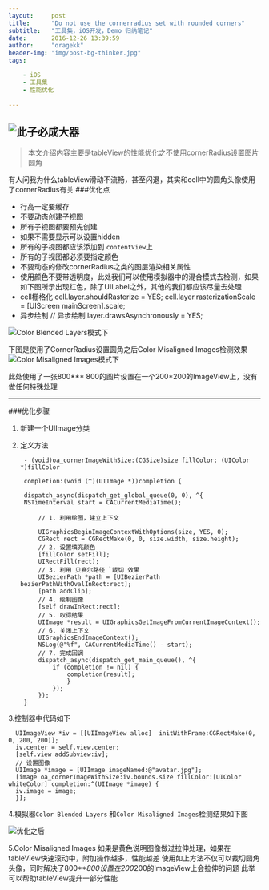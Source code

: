 ```yaml
---
layout:     post
title:      "Do not use the cornerradius set with rounded corners"
subtitle:   "工具集，iOS开发，Demo 归纳笔记"
date:       2016-12-26 13:39:59
author:     "oragekk"
header-img: "img/post-bg-thinker.jpg"
tags:

    - iOS
    - 工具集
    - 性能优化    
     
---
```

![此子必成大器](http://upload-images.jianshu.io/upload_images/2076247-98a0c6450c69fa62.jpg?imageMogr2/auto-orient/strip%7CimageView2/2/w/1240)
-----------
> 本文介绍内容主要是tableView的性能优化之不使用cornerRadius设置图片圆角

有人问我为什么tableView滑动不流畅，甚至闪退，其实和cell中的圆角头像使用了cornerRadius有关
###优化点
- 行高一定要缓存
- 不要动态创建子视图
 - 所有子视图都要预先创建
 - 如果不需要显示可以设置hidden
- 所有的子视图都应该添加到 ``contentView``上
- 所有的子视图都必须要指定颜色
- 不要动态的修改cornerRadius之类的图层渲染相关属性
- 使用颜色不要带透明度，此处我们可以使用模拟器中的混合模式去检测，如果如下图所示出现红色，除了UILabel之外，其他的我们都应该尽量去处理
- cell栅格化
      cell.layer.shouldRasterize = YES;
      cell.layer.rasterizationScale = [UIScreen mainScreen].scale;
- 异步绘制
      // 异步绘制
      layer.drawsAsynchronously = YES;

![Color Blended Layers模式下](http://upload-images.jianshu.io/upload_images/2076247-b9d269a0daab047f.png?imageMogr2/auto-orient/strip%7CimageView2/2/w/1240)

下图是使用了CornerRadius设置圆角之后Color Misaligned Images检测效果
![Color Misaligned Images模式下](http://upload-images.jianshu.io/upload_images/2076247-a60b840cceed974b.png?imageMogr2/auto-orient/strip%7CimageView2/2/w/1240)

此处使用了一张800*** 800的图片设置在一个200*200的ImageView上，没有做任何特殊处理



-------------------

###优化步骤
1. 新建一个UIImage分类
2. 定义方法
        
        - (void)oa_cornerImageWithSize:(CGSize)size fillColor: (UIColor *)fillColor
        
        completion:(void (^)(UIImage *))completion {
        
        dispatch_async(dispatch_get_global_queue(0, 0), ^{
        NSTimeInterval start = CACurrentMediaTime();
        
        	// 1. 利用绘图，建立上下文
        
        	UIGraphicsBeginImageContextWithOptions(size, YES, 0);
        	CGRect rect = CGRectMake(0, 0, size.width, size.height);
        	// 2. 设置填充颜色
        	[fillColor setFill];
        	UIRectFill(rect);
        	// 3. 利用 贝赛尔路径 `裁切 效果
        	UIBezierPath *path = [UIBezierPath bezierPathWithOvalInRect:rect];
        	[path addClip];
        	// 4. 绘制图像
        	[self drawInRect:rect];
        	// 5. 取得结果
        	UIImage *result = UIGraphicsGetImageFromCurrentImageContext();
        	// 6. 关闭上下文
        	UIGraphicsEndImageContext();
        	NSLog(@"%f", CACurrentMediaTime() - start);
        	// 7. 完成回调
        	dispatch_async(dispatch_get_main_queue(), ^{
        		if (completion != nil) {
        			completion(result);
        			}
        		});
        	});
        }

3.控制器中代码如下


      UIImageView *iv = [[UIImageView alloc]  initWithFrame:CGRectMake(0, 0, 200, 200)];
      iv.center = self.view.center;
      [self.view addSubview:iv];
      // 设置图像
      UIImage *image = [UIImage imageNamed:@"avatar.jpg"];
      [image oa_cornerImageWithSize:iv.bounds.size fillColor:[UIColor whiteColor] completion:^(UIImage *image) {
      iv.image = image;
      }];
4.模拟器``Color Blended Layers``  和``Color Misaligned Images``检测结果如下图


![优化之后](http://upload-images.jianshu.io/upload_images/2076247-d35c6e1664f0601e.png?imageMogr2/auto-orient/strip%7CimageView2/2/w/1240)

5.Color Misaligned Images 如果是黄色说明图像做过拉伸处理，如果在tableView快速滚动中，附加操作越多，性能越差
使用如上方法不仅可以裁切圆角头像，同时解决了800***800设置在200*200的ImageView上会拉伸的问题
此举可以帮助tableView提升一部分性能
